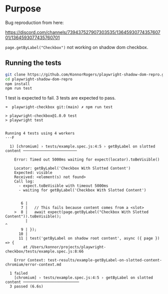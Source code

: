 # Purpose

Bug reproduction from here:

<https://discord.com/channels/739437527907303535/1364593077435760701/1364593077435760701>

`page.getByLabel("Checkbox")` not working on shadow dom checkbox.

## Running the tests

```bash
git clone https://github.com/KonnorRogers/playwright-shadow-dom-repro.git
cd playwright-shadow-dom-repro
npm install
npm run test
```

1 test is expected to fail.
3 tests are expected to pass.

```
➜  playwright-checkbox git:(main) ✗ npm run test

> playwright-checkbox@1.0.0 test
> playwright test


Running 4 tests using 4 workers
···F

  1) [chromium] › tests/example.spec.js:4:5 › getByLabel on slotted content ────────────────────────

    Error: Timed out 5000ms waiting for expect(locator).toBeVisible()

    Locator: getByLabel('Checkbox With Slotted Content')
    Expected: visible
    Received: <element(s) not found>
    Call log:
      - expect.toBeVisible with timeout 5000ms
      - waiting for getByLabel('Checkbox With Slotted Content')


       6 |
       7 |   // This fails because content comes from a <slot>
    >  8 |   await expect(page.getByLabel("Checkbox With Slotted Content")).toBeVisible();
         |                                                                  ^
       9 | });
      10 |
      11 | test('getByLabel on shadow root content', async ({ page }) => {
        at /Users/konnor/projects/playwright-checkbox/tests/example.spec.js:8:66

    Error Context: test-results/example-getByLabel-on-slotted-content-chromium/error-context.md

  1 failed
    [chromium] › tests/example.spec.js:4:5 › getByLabel on slotted content ─────────────────────────
  3 passed (6.6s)
```

